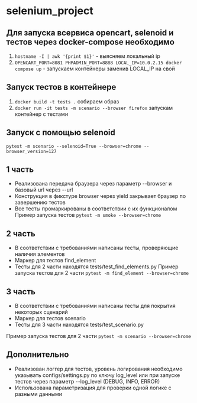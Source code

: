 # selenium_project

## Для запуска всервиса opencart, selenoid и тестов через docker-compose необходимо 

1. `hostname -I | awk '{print $1}'` - выясняем локальный ip
2. `OPENCART_PORT=8081 PHPADMIN_PORT=8888 LOCAL_IP=10.0.2.15 docker compose up` - запускаем контейнеры заменив LOCAL_IP на свой

## Запуск тестов в контейнере

1. `docker build -t tests .` собираем образ
2. `docker run -it tests -m scenario --browser firefox` запускам контейнер с тестами

## Запуск с помощью selenoid

`pytest -m scenario --selenoid=True --browser=chrome --browser_version=127`


## 1 часть
* Реализована передача браузера через параметр --browser и базовый url через --url
* Конструкция в фикстуре browser через yield закрывает браузер по завершению тестов
* Все тесты промаркированы в соответствии с их функционалом
 Пример запуска тестов `pytest -m smoke --browser=chrome`

## 2 часть
* В соответствии с требованиями написаны тесты, проверяющие наличия элементов
* Маркер для тестов find_element
* Тесты для 2 части находятся tests/test_find_elements.py
Пример запуска тестов для 2 части `pytest -m find_element --browser=chrome`

## 3 часть
* В соответствии с требованиями написаны тесты для покрытия некоторых сценарий
* Маркер для тестов scenario
* Тесты для 3 части находятся tests/test_scenario.py

Пример запуска тестов для 2 части `pytest -m scenario --browser=chrome`

## Дополнительно
* Реализован логгер для тестов, уровень логирования необходимо указывать 
configs/settings.py по ключу log_level или при запуске тестов через параметр 
--log_level (DEBUG, INFO, ERROR)
* Использована параметризация для проверки одной логике с разными данными
